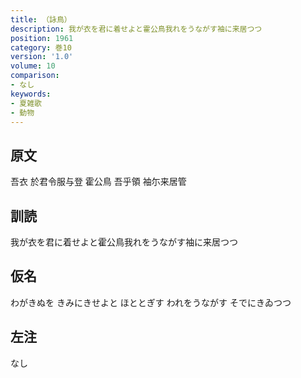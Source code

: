 ```yaml
---
title: （詠鳥）
description: 我が衣を君に着せよと霍公鳥我れをうながす袖に来居つつ
position: 1961
category: 巻10
version: '1.0'
volume: 10
comparison:
- なし
keywords:
- 夏雑歌
- 動物
---
```


## 原文

吾衣 於君令服与登 霍公鳥 吾乎領 袖尓来居管

## 訓読

我が衣を君に着せよと霍公鳥我れをうながす袖に来居つつ

## 仮名

わがきぬを きみにきせよと ほととぎす われをうながす そでにきゐつつ

## 左注

なし
